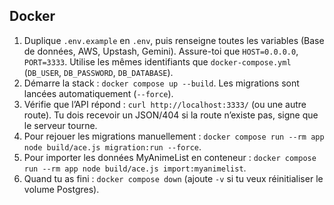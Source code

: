 ## Docker

1. Duplique `.env.example` en `.env`, puis renseigne toutes les variables (Base de données, AWS, Upstash, Gemini). Assure-toi que `HOST=0.0.0.0`, `PORT=3333`. Utilise les mêmes identifiants que `docker-compose.yml` (`DB_USER`, `DB_PASSWORD`, `DB_DATABASE`).
2. Démarre la stack : `docker compose up --build`. Les migrations sont lancées automatiquement (`--force`).
3. Vérifie que l’API répond : `curl http://localhost:3333/` (ou une autre route). Tu dois recevoir un JSON/404 si la route n’existe pas, signe que le serveur tourne.
4. Pour rejouer les migrations manuellement : `docker compose run --rm app node build/ace.js migration:run --force`.
5. Pour importer les données MyAnimeList en conteneur : `docker compose run --rm app node build/ace.js import:myanimelist`.
6. Quand tu as fini : `docker compose down` (ajoute `-v` si tu veux réinitialiser le volume Postgres).
